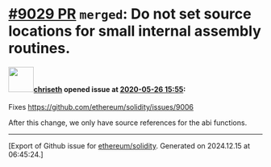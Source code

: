 # [\#9029 PR](https://github.com/ethereum/solidity/pull/9029) `merged`: Do not set source locations for small internal assembly routines.

#### <img src="https://avatars.githubusercontent.com/u/9073706?v=4" width="50">[chriseth](https://github.com/chriseth) opened issue at [2020-05-26 15:55](https://github.com/ethereum/solidity/pull/9029):

Fixes https://github.com/ethereum/solidity/issues/9006

After this change, we only have source references for the abi functions.




-------------------------------------------------------------------------------



[Export of Github issue for [ethereum/solidity](https://github.com/ethereum/solidity). Generated on 2024.12.15 at 06:45:24.]
